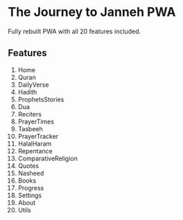 # The Journey to Janneh PWA

Fully rebuilt PWA with all 20 features included.

## Features
1. Home
2. Quran
3. DailyVerse
4. Hadith
5. ProphetsStories
6. Dua
7. Reciters
8. PrayerTimes
9. Tasbeeh
10. PrayerTracker
11. HalalHaram
12. Repentance
13. ComparativeReligion
14. Quotes
15. Nasheed
16. Books
17. Progress
18. Settings
19. About
20. Utils
